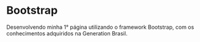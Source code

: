 # Bootstrap
Desenvolvendo minha 1° página utilizando o framework Bootstrap, com os conhecimentos adquiridos na Generation Brasil.
